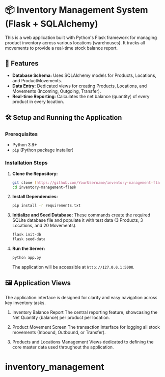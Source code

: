 # 📦 Inventory Management System (Flask + SQLAlchemy)
This is a web application built with Python's Flask framework for managing product inventory across various locations (warehouses). It tracks all movements to provide a real-time stock balance report.

## 🌟 Features

* **Database Schema:** Uses SQLAlchemy models for Products, Locations, and ProductMovements.
* **Data Entry:** Dedicated views for creating Products, Locations, and Movements (Incoming, Outgoing, Transfer).
* **Real-time Reporting:** Calculates the net balance (quantity) of every product in every location.

## 🛠️ Setup and Running the Application

### Prerequisites

* Python 3.8+
* `pip` (Python package installer)

### Installation Steps

1.  **Clone the Repository:**
    ```bash
    git clone [https://github.com/YourUsername/inventory-management-flask.git](https://github.com/YourUsername/inventory-management-flask.git)
    cd inventory-management-flask
    ```
2.  **Install Dependencies:**
    ```bash
    pip install -r requirements.txt
    ```
3.  **Initialize and Seed Database:**
    These commands create the required SQLite database file and populate it with test data (3 Products, 3 Locations, and 20 Movements).
    ```bash
    flask init-db
    flask seed-data
    ```
4.  **Run the Server:**
    ```bash
    python app.py
    ```
    The application will be accessible at `http://127.0.0.1:5000`.

## 🖼️ Application Views
The application interface is designed for clarity and easy navigation across key inventory tasks.

1. Inventory Balance Report
The central reporting feature, showcasing the Net Quantity (balance) per product per location.

2. Product Movement Screen
The transaction interface for logging all stock movements (Inbound, Outbound, or Transfer).

3. Products and Locations Management
Views dedicated to defining the core master data used throughout the application.
# inventory_management
